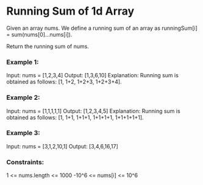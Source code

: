 # Running Sum of 1d Array

Given an array nums. We define a running sum of an array as runningSum[i] = sum(nums[0]…nums[i]).

Return the running sum of nums.


### Example 1:

Input: nums = [1,2,3,4]
Output: [1,3,6,10]
Explanation: Running sum is obtained as follows: [1, 1+2, 1+2+3, 1+2+3+4].

### Example 2:

Input: nums = [1,1,1,1,1]
Output: [1,2,3,4,5]
Explanation: Running sum is obtained as follows: [1, 1+1, 1+1+1, 1+1+1+1, 1+1+1+1+1].

### Example 3:

Input: nums = [3,1,2,10,1]
Output: [3,4,6,16,17]
 

### Constraints:

1 <= nums.length <= 1000
-10^6 <= nums[i] <= 10^6
